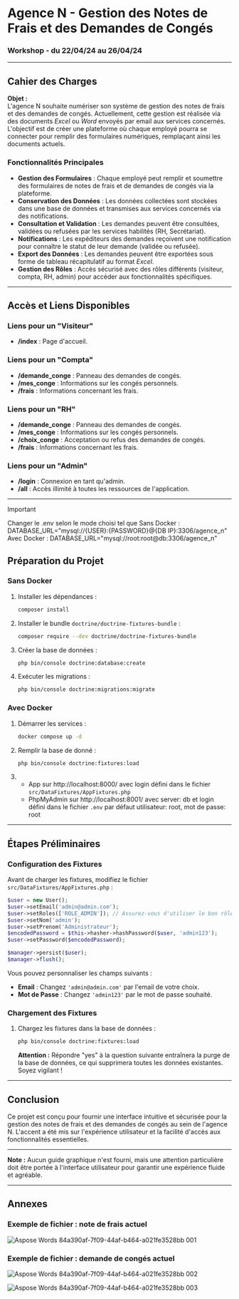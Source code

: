
# Agence N - Gestion des Notes de Frais et des Demandes de Congés

### Workshop - du 22/04/24 au 26/04/24

---

## Cahier des Charges

**Objet :**  
L'agence N souhaite numériser son système de gestion des notes de frais et des demandes de congés. Actuellement, cette gestion est réalisée via des documents *Excel* ou *Word* envoyés par email aux services concernés. L'objectif est de créer une plateforme où chaque employé pourra se connecter pour remplir des formulaires numériques, remplaçant ainsi les documents actuels.

### Fonctionnalités Principales

- **Gestion des Formulaires** : Chaque employé peut remplir et soumettre des formulaires de notes de frais et de demandes de congés via la plateforme.
- **Conservation des Données** : Les données collectées sont stockées dans une base de données et transmises aux services concernés via des notifications.
- **Consultation et Validation** : Les demandes peuvent être consultées, validées ou refusées par les services habilités (RH, Secrétariat).
- **Notifications** : Les expéditeurs des demandes reçoivent une notification pour connaître le statut de leur demande (validée ou refusée).
- **Export des Données** : Les demandes peuvent être exportées sous forme de tableau récapitulatif au format *Excel*.
- **Gestion des Rôles** : Accès sécurisé avec des rôles différents (visiteur, compta, RH, admin) pour accéder aux fonctionnalités spécifiques.

---

## Accès et Liens Disponibles

### Liens pour un "Visiteur"

- **/index** : Page d'accueil.

### Liens pour un "Compta"

- **/demande_conge** : Panneau des demandes de congés.
- **/mes_conge** : Informations sur les congés personnels.
- **/frais** : Informations concernant les frais.

### Liens pour un "RH"

- **/demande_conge** : Panneau des demandes de congés.
- **/mes_conge** : Informations sur les congés personnels.
- **/choix_conge** : Acceptation ou refus des demandes de congés.
- **/frais** : Informations concernant les frais.

### Liens pour un "Admin"

- **/login** : Connexion en tant qu'admin.
- **/all** : Accès illimité à toutes les ressources de l'application.

---

> [!IMPORTANT]  
> Changer le .env selon le mode choisi tel que
> Sans Docker : DATABASE_URL="mysql://{USER}:{PASSWORD}@{DB IP}:3306/agence_n"
> Avec Docker : DATABASE_URL="mysql://root:root@db:3306/agence_n"

## Préparation du Projet

### Sans Docker

1. Installer les dépendances :  
   ```bash
   composer install
   ```

2. Installer le bundle `doctrine/doctrine-fixtures-bundle` :  
   ```bash
   composer require --dev doctrine/doctrine-fixtures-bundle
   ```

3. Créer la base de données :  
   ```bash
   php bin/console doctrine:database:create
   ```

4. Exécuter les migrations :  
   ```bash
   php bin/console doctrine:migrations:migrate
   ```

### Avec Docker

1. Démarrer les services :  
   ```bash
   docker compose up -d
   ```

2. Remplir la base de donné :  
   ```bash
   php bin/console doctrine:fixtures:load
   ```

3. - App sur http://localhost:8000/ avec login défini dans le fichier `src/DataFixtures/AppFixtures.php`
   - PhpMyAdmin sur http://localhost:8001/ avec server: db et login défini dans le fichier `.env` par défaut utilisateur: root, mot de passe: root

---

## Étapes Préliminaires

### Configuration des Fixtures

Avant de charger les fixtures, modifiez le fichier `src/DataFixtures/AppFixtures.php` :

```php
$user = new User();
$user->setEmail('admin@admin.com');
$user->setRoles(['ROLE_ADMIN']); // Assurez-vous d'utiliser le bon rôle
$user->setNom('admin');
$user->setPrenom('Administrateur');
$encodedPassword = $this->hasher->hashPassword($user, 'admin123');
$user->setPassword($encodedPassword);

$manager->persist($user);
$manager->flush();
```

Vous pouvez personnaliser les champs suivants :

- **Email** : Changez `'admin@admin.com'` par l'email de votre choix.
- **Mot de Passe** : Changez `'admin123'` par le mot de passe souhaité.

### Chargement des Fixtures

1. Chargez les fixtures dans la base de données :  
   ```bash
   php bin/console doctrine:fixtures:load
   ```

   **Attention :** Répondre "yes" à la question suivante entraînera la purge de la base de données, ce qui supprimera toutes les données existantes. Soyez vigilant !

---

## Conclusion

Ce projet est conçu pour fournir une interface intuitive et sécurisée pour la gestion des notes de frais et des demandes de congés au sein de l'agence N. L'accent a été mis sur l'expérience utilisateur et la facilité d'accès aux fonctionnalités essentielles.

---

**Note :** Aucun guide graphique n'est fourni, mais une attention particulière doit être portée à l'interface utilisateur pour garantir une expérience fluide et agréable.

---

## Annexes

### Exemple de fichier : note de frais actuel

![Aspose Words 84a390af-7f09-44af-b464-a021fe3528bb 001](https://github.com/WardenPro/Agence-N/assets/45292453/a9aabcda-616a-407e-96ad-72ef93b13d50)

### Exemple de fichier : demande de congés actuel

![Aspose Words 84a390af-7f09-44af-b464-a021fe3528bb 002](https://github.com/WardenPro/Agence-N/assets/45292453/e935fc0b-52ce-4e32-962b-7ef274c8e4a3)

![Aspose Words 84a390af-7f09-44af-b464-a021fe3528bb 003](https://github.com/WardenPro/Agence-N/assets/45292453/303ef7ab-2896-4f51-b093-f17fd656add1)
